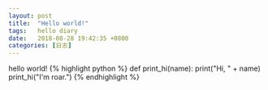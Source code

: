 ```yaml
---
layout: post
title:  "Hello world!"
tags:   hello diary
date:   2018-08-28 19:42:35 +0800
categories: [日志] 
---
```

hello world!
{% highlight python %}
def print_hi(name):
   print("Hi, " + name)
print_hi("I'm roar.")
{% endhighlight %}



